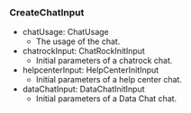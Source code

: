 ### CreateChatInput
- chatUsage: ChatUsage
  - The usage of the chat.
- chatrockInput: ChatRockInitInput
  - Initial parameters of a chatrock chat.
- helpcenterInput: HelpCenterInitInput
  - Initial parameters of a help center chat.
- dataChatInput: DataChatInitInput
  - Initial parameters of a Data Chat chat.
